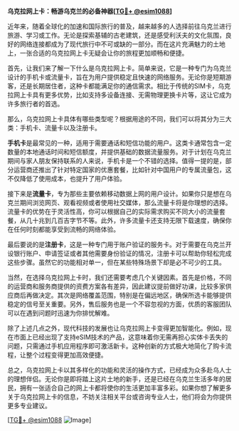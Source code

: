 **乌克拉网上卡：畅游乌克兰的必备神器[[TG💪+ @esim1088](https://t.me/s/esim1088)]**

近年来，随着全球化的加速和国际旅行的普及，越来越多的人选择前往乌克兰进行旅游、学习或工作。无论是探索基辅的古老建筑，还是感受利沃夫的文化氛围，良好的网络连接都成为了现代旅行中不可或缺的一部分。而在这片充满魅力的土地上，一张合适的乌克拉网上卡无疑会让你的旅程更加顺畅和便捷。

首先，让我们来了解一下什么是乌克拉网上卡。简单来说，它是一种专门为乌克兰设计的手机卡或流量卡，旨在为用户提供稳定且快速的网络服务。无论你是短期游客，还是长期居住者，这种卡都能满足你的通信需求。相比于传统的SIM卡，乌克拉网上卡具有更多优势，比如支持多设备连接、无需物理更换卡片等，这让它成为许多旅行者的首选。

那么，乌克拉网上卡具体有哪些类型呢？根据用途的不同，我们可以将其分为三大类：手机卡、流量卡以及注册卡。

**手机卡**是最常见的一种，适用于需要通话和短信功能的用户。这类卡通常包含一定数量的本地通话时间和短信额度，并提供基础的数据流量服务。对于计划在乌克兰期间与家人朋友保持联系的人来说，手机卡是一个不错的选择。值得一提的是，部分运营商还推出了针对特定国家的优惠套餐，比如针对中国用户的专属流量包，这不仅降低了使用成本，也提升了用户体验。

接下来是**流量卡**，专为那些主要依赖移动数据上网的用户设计。如果你只是想在乌克兰期间浏览网页、观看视频或者使用社交媒体，那么流量卡将是你理想的选择。流量卡的优势在于灵活性高，你可以根据自己的实际需求购买不同大小的流量套餐，从几十兆到几百吉字节不等。此外，许多流量卡还支持无限下载速度，确保你在任何时刻都能享受到流畅的网络体验。

最后要说的是**注册卡**，这是一种专门用于账户验证的服务卡。对于需要在乌克兰开设银行账户、申请签证或者其他需要身份验证的情况，注册卡可以帮助你轻松完成这些步骤。虽然它的功能相对单一，但在某些特殊场景下却是必不可少的工具。

当然，在选择乌克拉网上卡时，我们还需要考虑几个关键因素。首先是价格，不同的运营商和服务商提供的资费方案各有差异，因此建议提前做好功课，比较多家供应商后再做决定。其次是网络覆盖范围，特别是在偏远地区，确保所选卡能够提供稳定的信号至关重要。另外，售后服务也是一个不容忽视的方面，优质的客服团队可以在遇到问题时迅速为你排忧解难。

除了上述几点之外，现代科技的发展也让乌克拉网上卡变得更加智能化。例如，现在市面上已经出现了支持eSIM技术的产品，这意味着你无需再担心实体卡丢失的问题，只需通过手机应用程序即可激活新卡。这种创新的方式极大地简化了购卡流程，让整个过程变得更加高效便捷。

总之，乌克拉网上卡以其多样化的功能和灵活的操作方式，已经成为众多赴乌人士的理想伴侣。无论你是即将踏上这片土地的新手，还是已经在乌克兰生活多年的居民，拥有一张适合自己的网上卡都将使你的生活更加丰富多彩。如果你想了解更多关于乌克拉网上卡的信息，不妨关注相关平台或咨询专业人士，他们将会为你提供更多专业建议。

[[TG💪+ @esim1088](https://t.me/s/esim1088) ![Image](https://i.postimg.cc/4NQfJmqS/Snipaste-2025-05-13-00-14-12.png)]